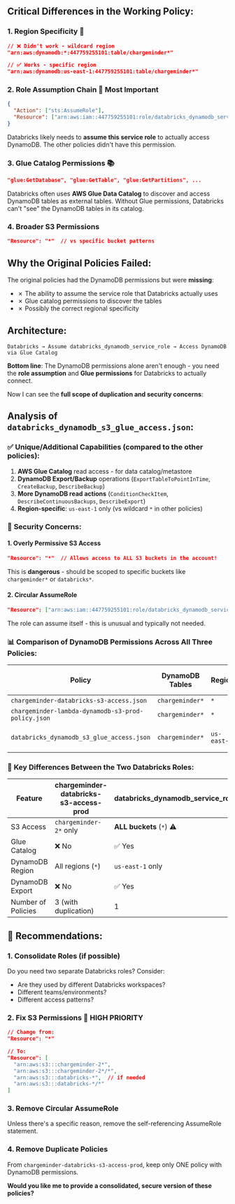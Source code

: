 

## Critical Differences in the Working Policy:

### 1. **Region Specificity** 🎯
```json
// ❌ Didn't work - wildcard region
"arn:aws:dynamodb:*:447759255101:table/chargeminder*"

// ✅ Works - specific region
"arn:aws:dynamodb:us-east-1:447759255101:table/chargeminder*"
```

### 2. **Role Assumption Chain** 🔑 **Most Important**
```json
{
  "Action": ["sts:AssumeRole"],
  "Resource": ["arn:aws:iam::447759255101:role/databricks_dynamodb_service_role"]
}
```

Databricks likely needs to **assume this service role** to actually access DynamoDB. The other policies didn't have this permission.

### 3. **Glue Catalog Permissions** 📚
```json
"glue:GetDatabase", "glue:GetTable", "glue:GetPartitions", ...
```

Databricks often uses **AWS Glue Data Catalog** to discover and access DynamoDB tables as external tables. Without Glue permissions, Databricks can't "see" the DynamoDB tables in its catalog.

### 4. **Broader S3 Permissions**
```json
"Resource": "*"  // vs specific bucket patterns
```

## Why the Original Policies Failed:

The original policies had the DynamoDB permissions but were **missing**:
- ✗ The ability to assume the service role that Databricks actually uses
- ✗ Glue catalog permissions to discover the tables
- ✗ Possibly the correct regional specificity

## Architecture:
```
Databricks → Assume databricks_dynamodb_service_role → Access DynamoDB via Glue Catalog
```

**Bottom line**: The DynamoDB permissions alone aren't enough - you need the **role assumption** and **Glue permissions** for Databricks to actually connect.


Now I can see the **full scope of duplication and security concerns**:

## Analysis of `databricks_dynamodb_s3_glue_access.json`:

### ✅ **Unique/Additional Capabilities** (compared to the other policies):
1. **AWS Glue Catalog** read access - for data catalog/metastore
2. **DynamoDB Export/Backup** operations (`ExportTableToPointInTime`, `CreateBackup`, `DescribeBackup`)
3. **More DynamoDB read actions** (`ConditionCheckItem`, `DescribeContinuousBackups`, `DescribeExport`)
4. **Region-specific**: `us-east-1` only (vs wildcard `*` in other policies)

### 🔴 **Security Concerns**:

#### 1. **Overly Permissive S3 Access**
```json
"Resource": "*"  // Allows access to ALL S3 buckets in the account!
```
This is **dangerous** - should be scoped to specific buckets like `chargeminder*` or `databricks*`.

#### 2. **Circular AssumeRole**
```json
"Resource": ["arn:aws:iam::447759255101:role/databricks_dynamodb_service_role"]
```
The role can assume itself - this is unusual and typically not needed.

### 📊 **Comparison of DynamoDB Permissions Across All Three Policies**:

| Policy | DynamoDB Tables | Region | Extra DynamoDB Actions |
|--------|----------------|--------|----------------------|
| `chargeminder-databricks-s3-access.json` | `chargeminder*` | `*` | Streams |
| `chargeminder-lambda-dynamodb-s3-prod-policy.json` | `chargeminder*` | `*` | Streams |
| `databricks_dynamodb_s3_glue_access.json` | `chargeminder*` | `us-east-1` | Streams + Backup + Export |

### 🎯 **Key Differences Between the Two Databricks Roles**:

| Feature | chargeminder-databricks-s3-access-prod | databricks_dynamodb_service_role |
|---------|----------------------------------------|----------------------------------|
| S3 Access | `chargeminder-2*` only | **ALL buckets** (`*`) ⚠️ |
| Glue Catalog | ❌ No | ✅ Yes |
| DynamoDB Region | All regions (`*`) | `us-east-1` only |
| DynamoDB Export | ❌ No | ✅ Yes |
| Number of Policies | 3 (with duplication) | 1 |

## 🔧 **Recommendations**:

### 1. **Consolidate Roles** (if possible)
Do you need two separate Databricks roles? Consider:
- Are they used by different Databricks workspaces?
- Different teams/environments?
- Different access patterns?

### 2. **Fix S3 Permissions** 🚨 **HIGH PRIORITY**
```json
// Change from:
"Resource": "*"

// To:
"Resource": [
  "arn:aws:s3:::chargeminder-2*",
  "arn:aws:s3:::chargeminder-2*/*",
  "arn:aws:s3:::databricks-*",  // if needed
  "arn:aws:s3:::databricks-*/*"
]
```

### 3. **Remove Circular AssumeRole**
Unless there's a specific reason, remove the self-referencing AssumeRole statement.

### 4. **Remove Duplicate Policies**
From `chargeminder-databricks-s3-access-prod`, keep only ONE policy with DynamoDB permissions.

**Would you like me to provide a consolidated, secure version of these policies?**
